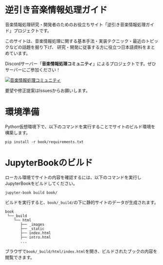 # 逆引き音楽情報処理ガイド

音楽情報処理研究・開発者のためのお役立ちサイト「逆引き音楽情報処理ガイド」プロジェクトです。

このサイトは、音楽情報処理に関する基本手法・実装テクニック・最近のトピックなどの話題を掘り下げ、 研究・開発に従事する方に役立つ日本語資料をまとめています。

Discordサーバー「**音楽情報処理コミュニティ**」によるプロジェクトです。ぜひサーバーにご参加ください！

<a href="https://discord.gg/RJRS8pmpwT">
        <img src="https://img.shields.io/discord/1319190512523280414?style=social&logo=discord&label=音楽情報処理コミュニティ"
            alt="音楽情報処理コミュニティ">
</a>

要望や修正提案はIssuesからお願いします。

# 環境準備

Python仮想環境下で、以下のコマンドを実行することでサイトのビルド環境を構築します。

```
pip install -r book/requirements.txt
```

# JupyterBookのビルド
ローカル環境でサイトの内容を確認するには、以下のコマンドを実行しJupyterBookをビルドしてください。

```
jupyter-book build book/
```

ビルドを実行すると、`book/_build/`の下に静的サイトのデータが生成されます。

```
book
 └──_build
    └── html
       ├── _images
       ├── _static
       ├── index.html
       ├── intro.html
       ...
```

ブラウザで`book/_build/html/index.html`を開き、ビルドされたブックの内容を閲覧できます。